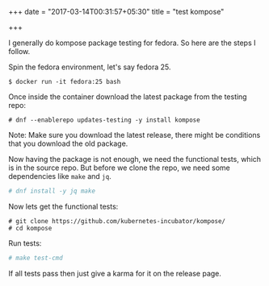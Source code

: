+++
date = "2017-03-14T00:31:57+05:30"
title = "test kompose"

+++

I generally do kompose package testing for fedora. So here are the steps I follow.

Spin the fedora environment, let's say fedora 25.

```
$ docker run -it fedora:25 bash
```

Once inside the container download the latest package from the testing repo:

```
# dnf --enablerepo updates-testing -y install kompose
```

Note: Make sure you download the latest release, there might be conditions that you download the old package.



Now having the package is not enough, we need the functional tests, which is in the source repo. But before we clone the repo, we need some dependencies like `make` and `jq`.

```bash
# dnf install -y jq make
```

Now lets get the functional tests:

```
# git clone https://github.com/kubernetes-incubator/kompose/
# cd kompose
```

Run tests:

```bash
# make test-cmd
```

If all tests pass then just give a karma for it on the release page.


